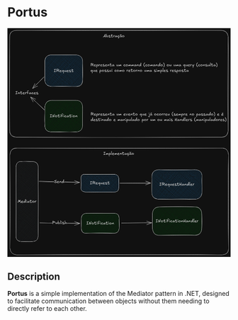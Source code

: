 # Portus

![Portus Documentation](docs/basic-flow.png)

## Description

**Portus** is a simple implementation of the Mediator pattern in .NET, designed to facilitate communication between objects without them needing to directly refer to each other.
